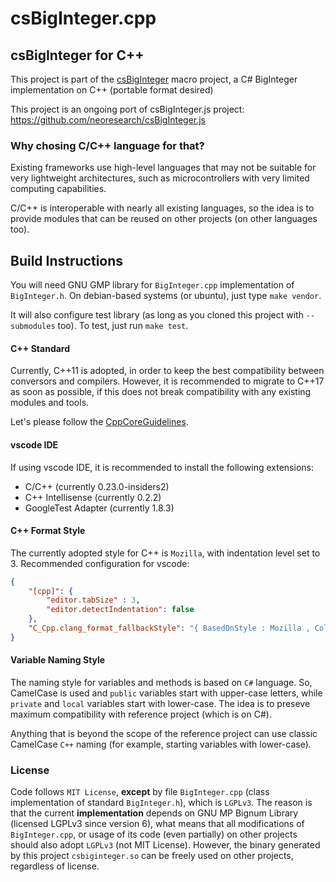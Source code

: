 # csBigInteger.cpp

## csBigInteger for C++

This project is part of the [csBigInteger](https://github.com/neoresearch/csBigInteger) macro project, a C# BigInteger implementation on C++ (portable format desired)

This project is an ongoing port of csBigInteger.js project: https://github.com/neoresearch/csBigInteger.js



### Why chosing C/C++ language for that?
Existing frameworks use high-level languages that may not be suitable for very lightweight architectures,
such as microcontrollers with very limited computing capabilities.

C/C++ is interoperable with nearly all existing languages, so the idea is to provide modules that can be
reused on other projects (on other languages too).

## Build Instructions
You will need GNU GMP library for `BigInteger.cpp` implementation of `BigInteger.h`.
On debian-based systems (or ubuntu), just type `make vendor`. 

It will also configure test library (as long as you cloned this project with `--submodules` too).
To test, just run `make test`.


#### C++ Standard
Currently, C++11 is adopted, in order to keep the best compatibility between conversors and compilers. However, it is recommended to migrate to C++17 as soon as possible, if this does not break compatibility with any existing modules and tools.

Let's please follow the [CppCoreGuidelines](https://github.com/isocpp/CppCoreGuidelines).

#### vscode IDE
If using vscode IDE, it is recommended to install the following extensions:
* C/C++ (currently 0.23.0-insiders2)
* C++ Intellisense (currently 0.2.2)
* GoogleTest Adapter (currently 1.8.3)

#### C++ Format Style
The currently adopted style for C++ is `Mozilla`, with indentation level set to 3.
Recommended configuration for vscode:
```json
{
    "[cpp]": {
        "editor.tabSize" : 3,
        "editor.detectIndentation": false
    },
    "C_Cpp.clang_format_fallbackStyle": "{ BasedOnStyle : Mozilla , ColumnLimit : 0, IndentWidth: 3, AccessModifierOffset: -3}"
}
```

#### Variable Naming Style
The naming style for variables and methods is based on `C#` language. 
So, CamelCase is used and `public` variables start with upper-case letters, while `private` and `local` variables start with lower-case.
The idea is to preseve maximum compatibility with reference project (which is on C#).

Anything that is beyond the scope of the reference project can use classic CamelCase `C++` naming (for example, starting variables with lower-case).

### License

Code follows `MIT License`, **except** by file `BigInteger.cpp` (class implementation of standard `BigInteger.h`), which is `LGPLv3`. The reason is that the current **implementation** depends on GNU MP Bignum Library (licensed LGPLv3 since version 6), what means that all modifications of `BigInteger.cpp`, or usage of its code (even partially) on other projects should also adopt `LGPLv3` (not MIT License). However, the binary generated by this project `csbiginteger.so` can be freely used on other projects, regardless of license.
